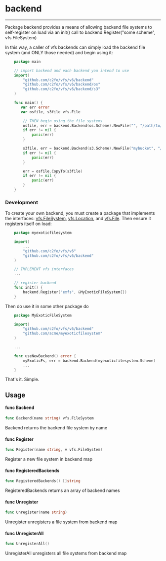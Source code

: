 # backend

---

Package backend provides a means of allowing backend file systems to
self-register on load via an init() call to backend.Register("some scheme",
vfs.FileSystem)

In this way, a caller of vfs backends can simply load the backend file system
(and ONLY those needed) and begin using it:

```go
    package main

    // import backend and each backend you intend to use
    import(
        "github.com/c2fo/vfs/v6/backend"
        "github.com/c2fo/vfs/v6/backend/os"
        "github.com/c2fo/vfs/v6/backend/s3"
    )

    func main() {
       var err error
       var osfile, s3file vfs.File

        // THEN begin using the file systems
        osfile, err = backend.Backend(os.Scheme).NewFile("", "/path/to/file.txt")
        if err != nil {
            panic(err)
        }

        s3file, err = backend.Backend(s3.Scheme).NewFile("mybucket", "/some/file.txt")
        if err != nil {
            panic(err)
        }

        err = osfile.CopyTo(s3file)
        if err != nil {
            panic(err)
        }
    }
```

### Development

To create your own backend, you must create a package that implements the interfaces:
[vfs.FileSystem](../README.md#type-filesystem), [vfs.Location](../README.md#type-location), and
[vfs.File](../README.md#type-file). Then ensure it registers itself on load:

```go
    package myexoticfilesystem

    import(
        ...
        "github.com/c2fo/vfs/v6"
        "github.com/c2fo/vfs/v6/backend"
    )

    // IMPLEMENT vfs interfaces
    ...

    // register backend
    func init() {
        backend.Register("exfs", &MyExoticFileSystem{})
    }
```

Then do use it in some other package do

```go
    package MyExoticFileSystem

    import(
        "github.com/c2fo/vfs/v6/backend"
        "github.com/acme/myexoticfilesystem"
    )

    ...

    func useNewBackend() error {
        myExoticFs, err = backend.Backend(myexoticfilesystem.Scheme)
        ...
    }
```

That's it. Simple.

## Usage

#### func  Backend

```go
func Backend(name string) vfs.FileSystem
```
Backend returns the backend file system by name

#### func  Register

```go
func Register(name string, v vfs.FileSystem)
```
Register a new file system in backend map

#### func  RegisteredBackends

```go
func RegisteredBackends() []string
```
RegisteredBackends returns an array of backend names

#### func  Unregister

```go
func Unregister(name string)
```
Unregister unregisters a file system from backend map

#### func  UnregisterAll

```go
func UnregisterAll()
```
UnregisterAll unregisters all file systems from backend map
